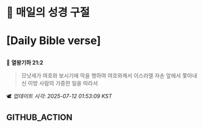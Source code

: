 # 🙏 매일의 성경 구절
# [Daily Bible verse]
##
<!-- START_BIBLE_VERSE -->
📖 **열왕기하 21:2**
> 므낫세가 여호와 보시기에 악을 행하여 여호와께서 이스라엘 자손 앞에서 쫓아내신 이방 사람의 가증한 일을 따라서

🕊️ _업데이트 시각: 2025-07-12 01:53:09 KST_
  <!-- END_BIBLE_VERSE -->
## GITHUB_ACTION
